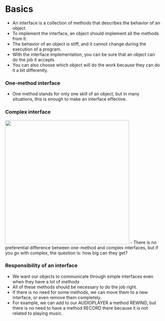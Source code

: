 # Basics
- An interface is a collection of methods that describes the behavior of an object.
- To implement the interface, an object should implement all the methods from it.
- The behavior of an object is stiff, and it cannot change during the execution of a program.
- With the interface implementation, you can be sure that an object can do the job it accepts
- You can also choose which object will do the work because they can do it a bit differently.

### One-method interface
- One method stands for only one skill of an object, but in many situations, this is enough to make an interface effective.


### Complex interface
<img src="https://ucarecdn.com/c6bf67dc-e609-40d3-8d5b-eb82b5b1a163/" width=400px height=400px />
- There is no preferential difference between one-method and complex interfaces, but if you go with complex, the question is: how big can they get?


### Responsibility of an interface
- We want our objects to communicate through simple interfaces even when they have a lot of methods
- All of these methods should be necessary to do the job right. 
- If there is no need for some methods, we can move them to a new interface, or even remove them completely. 
- For example, we can add to our AUDIOPLAYER a method REWIND, but there is no need to have a method RECORD there because it is not related to playing music.
